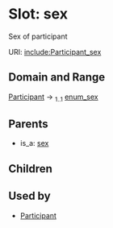 
# Slot: sex


Sex of participant

URI: [include:Participant_sex](https://w3id.org/include/Participant_sex)


## Domain and Range

[Participant](Participant.md) &#8594;  <sub>1..1</sub> [enum_sex](enum_sex.md)

## Parents

 *  is_a: [sex](sex.md)

## Children


## Used by

 * [Participant](Participant.md)
